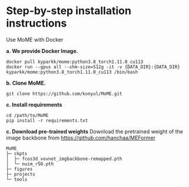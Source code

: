 # Step-by-step installation instructions

Use MoME with Docker

**a. We provide Docker Image.**
```shell
docker pull kyparkk/mome:python3.8_torch1.11.0_cu113
docker run --gpus all --shm-size=512g -it -v {DATA_DIR}:{DATA_DIR} kyparkk/mome:python3.8_torch1.11.0_cu113 /bin/bash
```

**b. Clone MoME.**
```
git clone https://github.com/konyul/MoME.git
```

**c. Install requirements**
```shell
cd /path/to/MoME
pip install -r requirements.txt

```

**c. Download pre-trained weights**
Download the pretrained weight of the image backbone from https://github.com/hanchaa/MEFormer
```shell
MoME
├─ ckpts
│  ├─ fcos3d_vovnet_imgbackbone-remapped.pth
│  └─ nuim_r50.pth
├─ figures
├─ projects
└─ tools

```